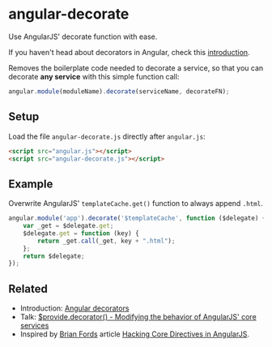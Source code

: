 angular-decorate
================

Use AngularJS' decorate function with ease.

If you haven't head about decorators in Angular, check this [introduction](http://www.cli-nerd.com/blog/2014/05/08/%24provide-dot-decorator/).

Removes the boilerplate code needed to decorate a service, so that you can decorate **any service** with this simple function call:

```javascript
angular.module(moduleName).decorate(serviceName, decorateFN);
```
## Setup

Load the file `angular-decorate.js` directly after `angular.js`:

```html
<script src="angular.js"></script>
<script src="angular-decorate.js"></script>
```

## Example

Overwrite AngularJS' `templateCache.get()` function to always append `.html`.
```javascript
angular.module('app').decorate('$templateCache', function ($delegate) {
    var _get = $delegate.get;
    $delegate.get = function (key) {
        return _get.call(_get, key + ".html");
    };
    return $delegate;
});

```

## Related
- Introduction: [Angular decorators](http://www.cli-nerd.com/blog/2014/05/08/%24provide-dot-decorator/)
- Talk: [$provide.decorator() - Modifying the behavior of AngularJS' core services](http://www.slideshare.net/damienklinnert/angular-decorate)
- Inspired by [Brian Fords](http://twitter.com/briantford) article [Hacking Core Directives in AngularJS](http://briantford.com/blog/angular-hacking-core.html).

